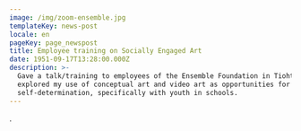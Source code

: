 ```yaml
---
image: /img/zoom-ensemble.jpg
templateKey: news-post
locale: en
pageKey: page_newspost
title: Employee training on Socially Engaged Art
date: 1951-09-17T13:28:00.000Z
description: >-
  Gave a talk/training to employees of the Ensemble Foundation in Tiohtià:ke. We
  explored my use of conceptual art and video art as opportunities for
  self-determination, specifically with youth in schools.
---
```

.
